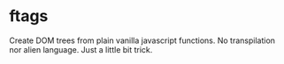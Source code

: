 # ftags
Create DOM trees from plain vanilla javascript functions. No transpilation nor alien language. Just a little bit trick. 
